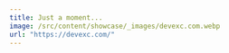 ```yaml
---
title: Just a moment...
image: /src/content/showcase/_images/devexc.com.webp
url: "https://devexc.com/"
---
```

